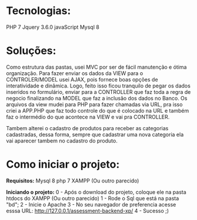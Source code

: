 
# Tecnologias:
PHP 7
Jquery 3.6.0
javaScript 
Mysql 8

# Soluções:
Como estrutura das pastas, usei MVC por ser de fácil manutenção e ótima organização.
Para fazer enviar os dados da VIEW para o CONTROLER/MODEL usei AJAX, pois fornece boas opções de interatividade e dinâmica. 
Logo, feito isso ficou tranquilo de pegar os dados inseridos no formulário, enviar para a CONTROLLER que faz toda a regra de negocio
finalizando na MODEL que faz a inclusão dos dados no Banco. 
Os arquivos da view mudei para PHP para fazer chamadas via URL, pra isso criei a APP.PHP que faz todo controle do que é colocado na URL e também faz o intermédio do que acontece na VIEW e vai pra CONTROLLER.

Tambem alterei o cadastro de produtos para receber as categorias cadastradas, dessa forma, sempre que cadastrar uma nova categoria
ela vai aparecer tambem no cadastro do produto.

# Como iniciar o projeto:
**Requisitos:**
Mysql 8
php 7
XAMPP (Ou outro parecido)

**Iniciando o projeto:**
0 - Após o download do projeto, coloque ele na pasta htdocs do XAMPP (Ou outro parecido)
1 - Rode o Sql que está na pasta "bd";
2 - Inicie o Apache
3 - No seu navegador de preferencia acesse esssa URL: http://127.0.0.1/assessment-backend-xp/
4 - Sucesso ;)

